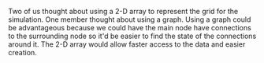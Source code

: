 Two of us thought about using a 2-D array to represent the grid for the
simulation. One member thought about using a graph. Using a graph
could be advantageous because we could have the main node have connections
to the surrounding node so it'd be easier to find the state of the 
connections around it. The 2-D array would allow faster access to the data
and easier creation.